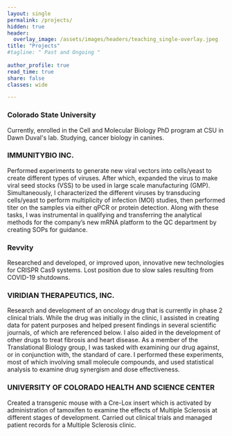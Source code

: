 ```yaml
---
layout: single
permalink: /projects/
hidden: true
header:
  overlay_image: /assets/images/headers/teaching_single-overlay.jpeg
title: "Projects"
#tagline: " Past and Ongoing "
 
author_profile: true
read_time: true
share: false
classes: wide

---
```


### Colorado State University

Currently, enrolled in the Cell and Molecular Biology PhD program at CSU in Dawn Duval's lab. Studying, cancer biology in canines. 

### IMMUNITYBIO INC.

Performed experiments to generate new viral vectors into cells/yeast to create different types of viruses. After which, expanded the virus to make viral seed stocks (VSS) to be used in large scale manufacturing (GMP). Simultaneously, I characterized the different viruses by transducing cells/yeast to perform multiplicity of infection (MOI) studies, then performed titer on the samples via either qPCR or protein detection. Along with these tasks, I was instrumental in qualifying and transferring the analytical methods for the company’s new mRNA platform to the QC department by creating SOPs for guidance. 

### Revvity

Researched and developed, or improved upon, innovative new technologies for CRISPR Cas9 systems. Lost position due to slow sales resulting from COVID-19 shutdowns.

### VIRIDIAN THERAPEUTICS, INC.

Research and development of an oncology drug that is currently in phase 2 clinical trials. While the drug was initially in the clinic, I assisted in creating data for patent purposes and helped present findings in several scientific journals, of which are referenced below. I also aided in the development of other drugs to treat fibrosis and heart disease. As a member of the Translational Biology group, I was tasked with examining our drug against, or in conjunction with, the standard of care. I performed these experiments, most of which involving small molecule compounds, and used statistical analysis to examine drug synergism and dose effectiveness.

### UNIVERSITY OF COLORADO HEALTH AND SCIENCE CENTER

Created a transgenic mouse with a Cre-Lox insert which is activated by administration of tamoxifen to examine the effects of Multiple Sclerosis at different stages of development. Carried out clinical trials and managed patient records for a Multiple Sclerosis clinic.

